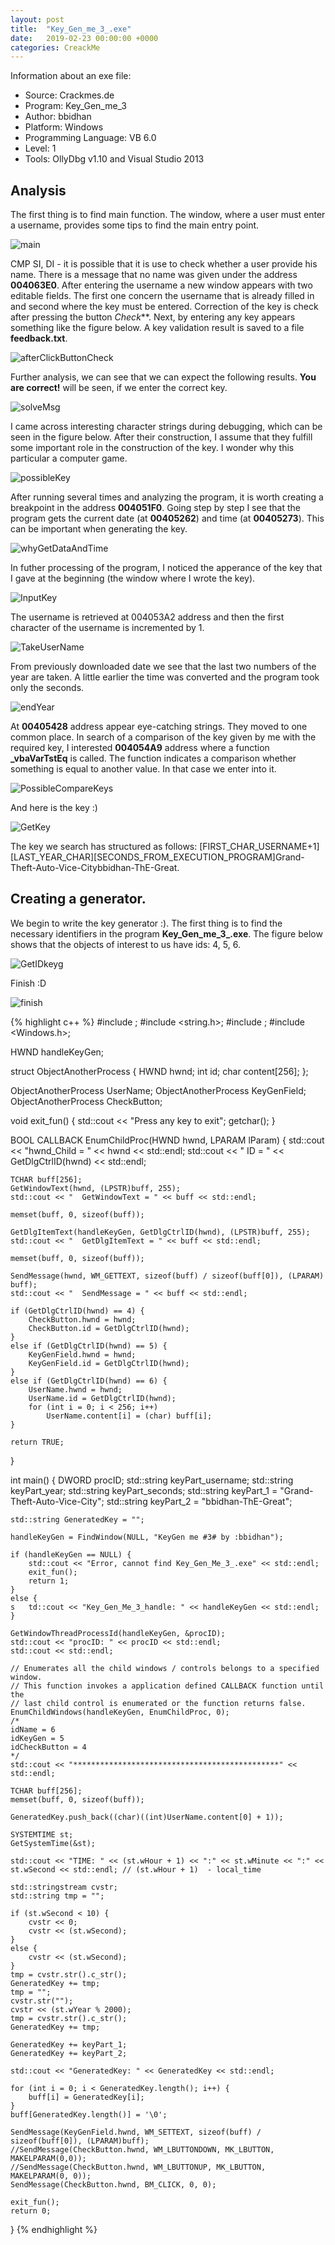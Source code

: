 ```yaml
---
layout: post
title:  "Key_Gen_me_3_.exe"
date:   2019-02-23 00:00:00 +0000
categories: CreackMe
---
```

Information about an exe file:
* Source: Crackmes.de
* Program: Key_Gen_me_3
* Author: bbidhan
* Platform: Windows
* Programming Language: VB 6.0
* Level: 1
* Tools: OllyDbg v1.10 and Visual Studio 2013

## Analysis
The first thing is to find main function. The window, where a user must enter a username, provides some tips to find the main entry point.

![main](/img/writeupCrackMeDEkeygen/main.png)

CMP SI, DI - it is possible that it is use to check whether a user provide his name. There is a message that no name was given under the address **004063E0**. After entering the username a new window appears with two editable fields. The first one concern the username that is already filled in and second where the key must be entered. Correction of the key is check after pressing the button _Check_**. Next, by entering any key appears something like the figure below. A key validation result is saved to a file **feedback.txt**.

![afterClickButtonCheck](/img/writeupCrackMeDEkeygen/afterClickButtonCheck.png)

Further analysis, we can see that we can expect the following results. **You are correct!** will be seen, if we enter the correct key.

![solveMsg](/img/writeupCrackMeDEkeygen/solveMsg.png)

I came across interesting character strings during debugging, which can be seen in the figure below. After their construction, I assume that they fulfill some important role in the construction of the key. I wonder why this particular a computer game.

![possibleKey](/img/writeupCrackMeDEkeygen/possibleKey.png)

After running several times and analyzing the program, it is worth creating a breakpoint in the address **004051F0**. Going step by step I see that the program gets the current date (at **00405262**) and time (at **00405273**). This can be important when generating the key.

![whyGetDataAndTime](/img/writeupCrackMeDEkeygen/whyGetDataAndTime.png)

In futher processing of the program, I noticed the apperance of the key that I gave at the beginning (the window where I wrote the key).

![InputKey](/img/writeupCrackMeDEkeygen/InputKey.png)

The username is retrieved at 004053A2 address and then the first character of the username is incremented by 1.

![TakeUserName](/img/writeupCrackMeDEkeygen/TakeUserName.png)

From previously downloaded date we see that the last two numbers of the year are taken. A little earlier the time was converted and the program took only the seconds.

![endYear](/img/writeupCrackMeDEkeygen/endYear.png)

At **00405428** address appear eye-catching strings. They moved to one common place. In search of a comparison of the key given by me with the required key, I interested **004054A9** address where a function **_vbaVarTstEq** is called. The function indicates a comparison whether something is equal to another value. In that case we enter into it.

![PossibleCompareKeys](/img/writeupCrackMeDEkeygen/PossibleCompareKeys.png)

And here is the key :)

![GetKey](/img/writeupCrackMeDEkeygen/GetKey.png)

The key we search has structured as follows: [FIRST_CHAR_USERNAME+1][LAST_YEAR_CHAR][SECONDS_FROM_EXECUTION_PROGRAM]Grand-Theft-Auto-Vice-Citybbidhan-ThE-Great.

## Creating a generator.
We begin to write the key generator :). The first thing is to find the necessary identifiers in the program **Key_Gen_me_3_.exe**. The figure below shows that the objects of interest to us have ids: 4, 5, 6.

![GetIDkeyg](/img/writeupCrackMeDEkeygen/GetIDkeyg.png)

Finish :D

![finish](/img/writeupCrackMeDEkeygen/finish.png)

{% highlight c++ %}
#include <iostream>;
#include <string.h>;
#include <sstream>;
#include <Windows.h>;

HWND handleKeyGen;

struct ObjectAnotherProcess {
    HWND hwnd;
    int id;
    char content[256];
};

ObjectAnotherProcess UserName;
ObjectAnotherProcess KeyGenField;
ObjectAnotherProcess CheckButton;

void exit_fun() {
    std::cout << "Press any key to exit";
    getchar();
}

BOOL CALLBACK EnumChildProc(HWND hwnd, LPARAM lParam) {
    std::cout << "hwnd_Child = " << hwnd << std::endl;
    std::cout << "	ID = " << GetDlgCtrlID(hwnd) << std::endl;

    TCHAR buff[256];
    GetWindowText(hwnd, (LPSTR)buff, 255);
    std::cout << "	GetWindowText = " << buff << std::endl;

    memset(buff, 0, sizeof(buff));

    GetDlgItemText(handleKeyGen, GetDlgCtrlID(hwnd), (LPSTR)buff, 255);
    std::cout << "	GetDlgItemText = " << buff << std::endl;

    memset(buff, 0, sizeof(buff));

    SendMessage(hwnd, WM_GETTEXT, sizeof(buff) / sizeof(buff[0]), (LPARAM) buff);
    std::cout << "	SendMessage = " << buff << std::endl;

    if (GetDlgCtrlID(hwnd) == 4) {
        CheckButton.hwnd = hwnd;
        CheckButton.id = GetDlgCtrlID(hwnd);
    }
    else if (GetDlgCtrlID(hwnd) == 5) {
        KeyGenField.hwnd = hwnd;
        KeyGenField.id = GetDlgCtrlID(hwnd);
    }
    else if (GetDlgCtrlID(hwnd) == 6) {
        UserName.hwnd = hwnd;
        UserName.id = GetDlgCtrlID(hwnd);
        for (int i = 0; i < 256; i++) 
            UserName.content[i] = (char) buff[i];
    }

    return TRUE;
}

int main() {
    DWORD procID;
    std::string keyPart_username;
    std::string keyPart_year;
    std::string keyPart_seconds;
    std::string keyPart_1 = "Grand-Theft-Auto-Vice-City";
    std::string keyPart_2 = "bbidhan-ThE-Great";

    std::string GeneratedKey = "";

    handleKeyGen = FindWindow(NULL, "KeyGen me #3# by :bbidhan");

    if (handleKeyGen == NULL) {
        std::cout << "Error, cannot find Key_Gen_Me_3_.exe" << std::endl;
        exit_fun();
        return 1;
    }
    else {
    s   td::cout << "Key_Gen_Me_3_handle: " << handleKeyGen << std::endl;
    }

    GetWindowThreadProcessId(handleKeyGen, &procID);
    std::cout << "procID: " << procID << std::endl;
    std::cout << std::endl;

    // Enumerates all the child windows / controls belongs to a specified window.
    // This function invokes a application defined CALLBACK function until the
    // last child control is enumerated or the function returns false.
    EnumChildWindows(handleKeyGen, EnumChildProc, 0);
    /*
    idName = 6
    idKeyGen = 5
    idCheckButton = 4
    */
    std::cout << "**********************************************" << std::endl;

    TCHAR buff[256];
    memset(buff, 0, sizeof(buff));

    GeneratedKey.push_back((char)((int)UserName.content[0] + 1));

    SYSTEMTIME st;
    GetSystemTime(&st);

    std::cout << "TIME: " << (st.wHour + 1) << ":" << st.wMinute << ":" << st.wSecond << std::endl; // (st.wHour + 1)  - local_time

    std::stringstream cvstr;
    std::string tmp = "";

    if (st.wSecond < 10) {
        cvstr << 0;
        cvstr << (st.wSecond);
    }
    else {
        cvstr << (st.wSecond);
    }
    tmp = cvstr.str().c_str();
    GeneratedKey += tmp;
    tmp = "";
    cvstr.str("");
    cvstr << (st.wYear % 2000);
    tmp = cvstr.str().c_str();
    GeneratedKey += tmp;

    GeneratedKey += keyPart_1;
    GeneratedKey += keyPart_2;

    std::cout << "GeneratedKey: " << GeneratedKey << std::endl;

    for (int i = 0; i < GeneratedKey.length(); i++) {
        buff[i] = GeneratedKey[i];
    }
    buff[GeneratedKey.length()] = '\0';

    SendMessage(KeyGenField.hwnd, WM_SETTEXT, sizeof(buff) / sizeof(buff[0]), (LPARAM)buff);
    //SendMessage(CheckButton.hwnd, WM_LBUTTONDOWN, MK_LBUTTON, MAKELPARAM(0,0));
    //SendMessage(CheckButton.hwnd, WM_LBUTTONUP, MK_LBUTTON, MAKELPARAM(0, 0));
    SendMessage(CheckButton.hwnd, BM_CLICK, 0, 0);

    exit_fun();
    return 0;
}
{% endhighlight %}